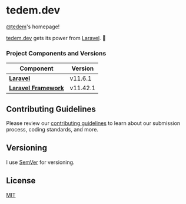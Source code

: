 # tedem.dev

[@tedem](https://github.com/tedem)'s homepage!

[tedem.dev](https://tedem.dev/) gets its power from [Laravel](https://laravel.com/). 🚀

### Project Components and Versions

| **Component**                                                 | **Version** |
| ------------------------------------------------------------- | ----------- |
| **[Laravel](https://github.com/laravel/laravel)**             | v11.6.1     |
| **[Laravel Framework](https://github.com/laravel/framework)** | v11.42.1    |

## Contributing Guidelines

Please review our [contributing guidelines](https://github.com/tedem/tedem/blob/main/docs/CONTRIBUTING.md) to learn about our submission process, coding standards, and more.

## Versioning

I use [SemVer](https://semver.org/) for versioning.

## License

[MIT](LICENSE)
